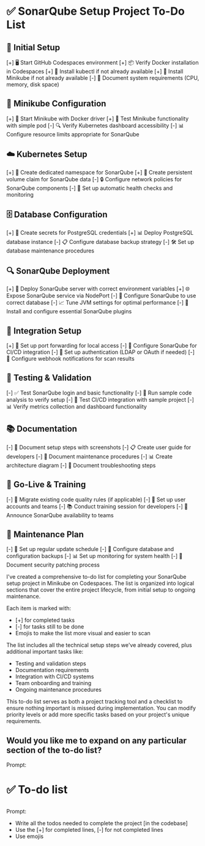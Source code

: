 # ✅ SonarQube Setup Project To-Do List

## 🚀 Initial Setup
[+] 🖥️ Start GitHub Codespaces environment
[+] 📦 Verify Docker installation in Codespaces
[+] 🔧 Install kubectl if not already available
[+] 🔄 Install Minikube if not already available
[-] 📝 Document system requirements (CPU, memory, disk space)

## 🐳 Minikube Configuration
[+] 🚀 Start Minikube with Docker driver
[+] 🧪 Test Minikube functionality with simple pod
[-] 🔍 Verify Kubernetes dashboard accessibility
[-] 📊 Configure resource limits appropriate for SonarQube

## ☁️ Kubernetes Setup
[+] 🧩 Create dedicated namespace for SonarQube
[+] 💾 Create persistent volume claim for SonarQube data
[-] 🔒 Configure network policies for SonarQube components
[-] 🔄 Set up automatic health checks and monitoring

## 🗄️ Database Configuration
[+] 🔐 Create secrets for PostgreSQL credentials
[+] 📊 Deploy PostgreSQL database instance
[-] 📋 Configure database backup strategy
[-] 🛠️ Set up database maintenance procedures

## 🔍 SonarQube Deployment
[+] 🚀 Deploy SonarQube server with correct environment variables
[+] 🌐 Expose SonarQube service via NodePort
[-] 🔄 Configure SonarQube to use correct database
[-] 📈 Tune JVM settings for optimal performance
[-] 🔌 Install and configure essential SonarQube plugins

## 🔗 Integration Setup
[+] 🔄 Set up port forwarding for local access
[-] 🔄 Configure SonarQube for CI/CD integration
[-] 🔑 Set up authentication (LDAP or OAuth if needed)
[-] 📱 Configure webhook notifications for scan results

## 🧪 Testing & Validation
[-] ✅ Test SonarQube login and basic functionality
[-] 🧪 Run sample code analysis to verify setup
[-] 🔄 Test CI/CD integration with sample project
[-] 📊 Verify metrics collection and dashboard functionality

## 📚 Documentation
[-] 📝 Document setup steps with screenshots
[-] 📋 Create user guide for developers
[-] 🔧 Document maintenance procedures
[-] 📊 Create architecture diagram
[-] 🚨 Document troubleshooting steps

## 🚀 Go-Live & Training
[-] 🔄 Migrate existing code quality rules (if applicable)
[-] 👥 Set up user accounts and teams
[-] 📚 Conduct training session for developers
[-] 📢 Announce SonarQube availability to teams

## 🧹 Maintenance Plan
[-] 🔄 Set up regular update schedule
[-] 💾 Configure database and configuration backups
[-] 📊 Set up monitoring for system health
[-] 🔐 Document security patching process


I've created a comprehensive to-do list for completing your SonarQube setup project in Minikube on Codespaces. The list is organized into logical sections that cover the entire project lifecycle, from initial setup to ongoing maintenance.

Each item is marked with:
- [+] for completed tasks
- [-] for tasks still to be done
- Emojis to make the list more visual and easier to scan

The list includes all the technical setup steps we've already covered, plus additional important tasks like:

- Testing and validation steps
- Documentation requirements
- Integration with CI/CD systems
- Team onboarding and training
- Ongoing maintenance procedures

This to-do list serves as both a project tracking tool and a checklist to ensure nothing important is missed during implementation. You can modify priority levels or add more specific tasks based on your project's unique requirements.

Would you like me to expand on any particular section of the to-do list?
---
Prompt:
# ✅ To-do list
##
Prompt:
- Write all the todos needed to complete the project [in the codebase]
- Use the [+] for completed lines, [-] for not completed lines
- Use emojis
